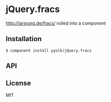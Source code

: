 
# jQuery.fracs

  http://larsjung.de/fracs/ rolled into a component

## Installation

    $ component install yyolk/jQuery.fracs

## API

   

## License

  MIT
